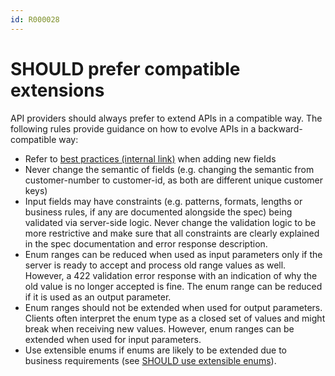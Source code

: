 ```yaml
---
id: R000028
---
```


# SHOULD prefer compatible extensions

API providers should always prefer to extend APIs in a compatible way. The following rules provide guidance on how to evolve APIs in a backward-compatible way:

- Refer to [best practices (internal link)](https://github.com/otto-ec/ottoapi_guidelines/blob/main/content/references/REST/compatibility.md) when adding new fields
- Never change the semantic of fields (e.g. changing the semantic from customer-number to customer-id, as both are different unique customer keys)
- Input fields may have constraints (e.g. patterns, formats, lengths or business rules, if any are documented alongside the spec) being validated via server-side logic. Never change the validation logic to be more restrictive and make sure that all constraints are clearly explained in the spec documentation and error response description.
- Enum ranges can be reduced when used as input parameters only if the server is ready to accept and process old range values as well. However, a 422 validation error response with an indication of why the old value is no longer accepted is fine. The enum range can be reduced if it is used as an output parameter.
- Enum ranges should not be extended when used for output parameters. Clients often interpret the enum type as a closed set of values and might break when receiving new values. However, enum ranges can be extended when used for input parameters.
- Use extensible enums if enums are likely to be extended due to business requirements (see [SHOULD use extensible enums](/guidelines/r000035)).
